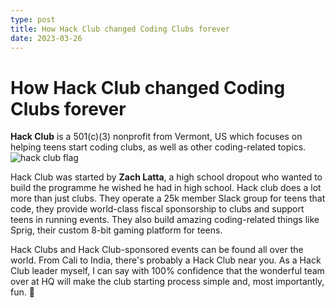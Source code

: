 ```yaml
---
type: post
title: How Hack Club changed Coding Clubs forever
date: 2023-03-26
---
```


# How Hack Club changed Coding Clubs forever
**Hack Club** is a 501(c)(3) nonprofit from Vermont, US which focuses on helping teens start coding clubs, as well as other coding-related topics.
![hack club flag](https://assets.hackclub.com/flag-orpheus-left.svg)

Hack Club was started by **Zach Latta**, a high school dropout who wanted to build the programme he wished he had in high school. Hack club does a lot more than just clubs. They operate a 25k member Slack group for teens that code, they provide world-class fiscal sponsorship to clubs and support teens in running events. They also build amazing coding-related things like Sprig, their custom 8-bit gaming platform for teens.

Hack Clubs and Hack Club-sponsored events can be found all over the world. From Cali to India, there's probably a Hack Club near you. As a Hack Club leader myself, I can say with 100% confidence that the wonderful team over at HQ will make the club starting process simple and, most importantly, fun. :tada:
